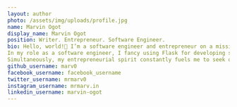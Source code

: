 ```yaml
---
layout: author
photo: /assets/img/uploads/profile.jpg
name: Marvin Ogot
display_name: Marvin Ogot
position: Writer. Entrepreneur. Software Engineer.
bio: Hello, world!👋 I’m a software engineer and entrepreneur on a mission to empower 1M+ young people using sports, technology, and entrepreneurship as transformative tools. 
In my role as a software engineer, I fancy using Flask for developing scalable server-side solutions and efficient RESTful APIs while React allows me to create rich and interactive user interfaces. My expertise spans the full development lifecycle, from building powerful backend architectures to creating engaging user experiences on the front end.
Simultaneously, my entrepreneurial spirit constantly fuels me to seek out opportunities to innovate and create meaningful solutions for empowering both businesses and people.
github_username: marv0
facebook_username: facebook_username
twitter_username: mrmarv0
instagram_username: mrmarv.in
linkedin_username: marvin-ogot
---
```


